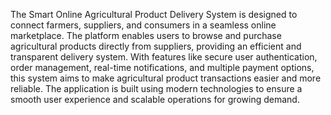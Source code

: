 The Smart Online Agricultural Product Delivery System is designed to connect farmers, suppliers, and consumers in a seamless online marketplace. The platform enables users to browse and purchase agricultural products directly from suppliers, providing an efficient and transparent delivery system. With features like secure user authentication, order management, real-time notifications, and multiple payment options, this system aims to make agricultural product transactions easier and more reliable. The application is built using modern technologies to ensure a smooth user experience and scalable operations for growing demand.
